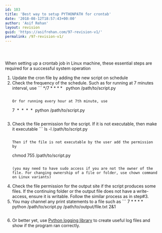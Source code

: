 ```yaml
---
id: 103
title: 'Best way to setup PYTHONPATH for crontab'
date: '2018-08-12T18:57:43+00:00'
author: 'Asif Rehan'
layout: revision
guid: 'https://asifrehan.com/97-revision-v1/'
permalink: /97-revision-v1/
---
```


<article class="post-160 post type-post status-publish format-standard hentry category-uncategorized tag-coding tag-crontab tag-linux tag-programming tag-python tag-pythonpath tag-system" id="post-160"><header class="entry-header"></header></article><article class="post-120 post type-post status-publish format-standard hentry category-tech category-tech-tech tag-backend tag-crontab tag-linux tag-server tag-software tag-system" id="post-120"><div class="entry-content">When setting up a crontab job in Linux machine, these essential steps are required for a successful system operation

1. Update the cron file by adding the new script on schedule
2. Check the frequency of the schedule. Such as for running at 7 minutes interval, use ```
    */7 * * * *   python /path/to/script.py
    ```
    
    Or for running every hour at 7th minute, use
    
    ```
    7  *  *  *  *  python /path/to/script.py
    ```
3. Check the file permission for the script. If it is not executable, then make it executable ```
    ls -l /path/to/script.py
    ```
    
    Then if the file is not executable by the user add the permission by
    
    ```
    chmod 755 /path/to/script.py
    ```
    
    (you may need to have sudo access if you are not the owner of the file. For changing ownership of a file or folder, use chown command on Linux variants)
4. Check the file permission for the output site if the script produces some files. If the continuing folder or the output file does not have a write-access, ensure it is writable. Follow the similar process as in step#3.
5. You may channel any print statements to a file such as ```
    7 * * * * python /path/to/script.py /path/to/output/file.txt 2&1
    ```
6. Or better yet, use [Python logging library](https://web.archive.org/web/20170607032258/https://docs.python.org/2/library/logging.html) to create useful log files and show if the program ran correctly.

</div></article>